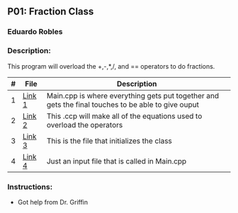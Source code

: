 ## P01: Fraction Class 
### Eduardo Robles
### Description: 

This program will overload the +,-,*,/, and == operators to do fractions.

|  #  |  File  |  Description  |
| :---: | ---------------- | -------------------------------------------------- |
|  1  |  [Link 1](Main.cpp)  |  Main.cpp is where everything gets put together and gets the final touches to be able to give ouput  |
|  2  |  [Link 2](fraction.cpp)  |  This .ccp will make all of the equations used to overload the operators  |
|  3  |  [Link 3](fraction.h)  |  This is the file that initializes the class  |
|  4  |  [Link 4](input.dat)  |  Just an input file that is called in Main.cpp  |

### Instructions:

- Got help from Dr. Griffin

